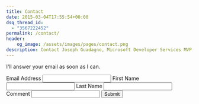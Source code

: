 ```yaml
---
title: Contact
date: 2015-03-04T17:55:54+00:00
dsq_thread_id:
  - "3567222452"
permalink: /contact/
header:
    og_image: /assets/images/pages/contact.png
description: Contact Joseph Guadagno, Microsoft Developer Services MVP, Public Speaker, VP of IT at RT², Organizer of Desert Code Camp
---
```

I'll answer your email as soon as I can.

<form action="https://formcarry.com/s/2jcNsRKCJy" method="POST" accept-charset="UTF-8" >
Email Address
<input type="email" name="email"><!-- use this to reply visitors and prevent spam via akismet --> 
First Name
<input type="text" name="given-name">
Last Name
<input type="text" name="family-name">
Comment
<input type="text" name="comment">
<input type="hidden" name="_gotcha"><!-- use this to prevent spam -->
<input type="submit" class="btn" />
</form>
